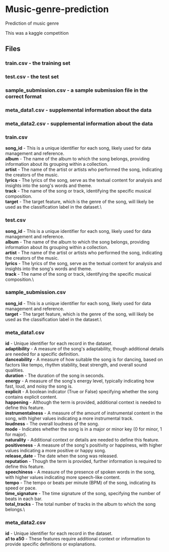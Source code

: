 # Music-genre-prediction
Prediction of music genre

This was a kaggle competition

## Files
### train.csv - the training set
### test.csv - the test set
### sample_submission.csv - a sample submission file in the correct format
### meta_data1.csv - supplemental information about the data
### meta_data2.csv - supplemental information about the data

### train.csv
**song_id** - This is a unique identifier for each song, likely used for data management and reference.\
**album** - The name of the album to which the song belongs, providing information about its grouping within a collection.\
**artist** - The name of the artist or artists who performed the song, indicating the creators of the music.\
**lyrics** - The lyrics of the song, serve as the textual content for analysis and insights into the song's words and theme.\
**track** - The name of the song or track, identifying the specific musical composition.\
**target** - The target feature, which is the genre of the song, will likely be used as the classification label in the dataset.\

### test.csv
**song_id** - This is a unique identifier for each song, likely used for data management and reference.\
**album** - The name of the album to which the song belongs, providing information about its grouping within a collection.\
**artist** - The name of the artist or artists who performed the song, indicating the creators of the music.\
**lyrics** - The lyrics of the song, serve as the textual content for analysis and insights into the song's words and theme.\
**track** - The name of the song or track, identifying the specific musical composition.\

### sample_submission.csv
**song_id** - This is a unique identifier for each song, likely used for data management and reference.\
**target** - The target feature, which is the genre of the song, will likely be used as the classification label in the dataset.\

### meta_data1.csv
**id** - Unique identifier for each record in the dataset.\
**adaptibility** - A measure of the song's adaptability, though additional details are needed for a specific definition.\
**danceability** - A measure of how suitable the song is for dancing, based on factors like tempo, rhythm stability, beat strength, and overall sound qualities.\
**duration** - The duration of the song in seconds.\
**energy** - A measure of the song's energy level, typically indicating how fast, loud, and noisy the song is.\
**explicit** - A boolean indicator (True or False) specifying whether the song contains explicit content.\
**happening** - Although the term is provided, additional context is needed to define this feature.\
**instrumentalness** - A measure of the amount of instrumental content in the song, with higher values indicating a more instrumental track.\
**loudness** - The overall loudness of the song.\
**mode** - Indicates whether the song is in a major or minor key (0 for minor, 1 for major).\
**naturality** - Additional context or details are needed to define this feature.\
**positiveness** - A measure of the song's positivity or happiness, with higher values indicating a more positive or happy song.\
**release_date** - The date when the song was released.\
**reputation** - Though the term is provided, further information is required to define this feature.\
**speechiness** - A measure of the presence of spoken words in the song, with higher values indicating more speech-like content.\
**tempo** - The tempo or beats per minute (BPM) of the song, indicating its speed or pace.\
**time_signature** - The time signature of the song, specifying the number of beats in each bar.\
**total_tracks** - The total number of tracks in the album to which the song belongs.\

### meta_data2.csv
**id** - Unique identifier for each record in the dataset.\
**a1 to a50** - These features require additional context or information to provide specific definitions or explanations.

